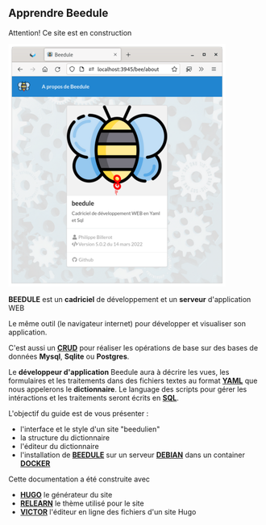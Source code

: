 ## Apprendre Beedule

Attention! Ce site est en construction

![](images/apropos.png)

**BEEDULE** est un **cadriciel** de développement et un **serveur** d'application WEB

Le même outil (le navigateur internet) pour développer et visualiser son application. 

C'est aussi un **[CRUD](https://fr.wikipedia.org/wiki/CRUD)** pour réaliser les opérations de base sur des bases de données **Mysql**, **Sqlite** ou **Postgres**.

Le **développeur d'application** Beedule aura à décrire les vues, les formulaires et les traitements dans des fichiers textes au format **[YAML](https://fr.wikipedia.org/wiki/YAML)** que nous appelerons le **dictionnaire**. Le language des scripts pour gérer les intéractions et les traitements seront écrits en **[SQL](https://fr.wikipedia.org/wiki/SQL)**. 

L'objectif du guide est de vous présenter :

- l'interface et le style d'un site "beedulien"
- la structure du dictionnaire
- l'éditeur du dictionnaire
- l'installation de **[BEEDULE](https://github.com/pbillerot/beedule)** sur un serveur **[DEBIAN](https://fr.wikipedia.org/wiki/Debian)** dans un container **[DOCKER](https://fr.wikipedia.org/wiki/Docker_(logiciel))**

Cette documentation a été construite avec 
- **[HUGO](https://gohugo.io/)** le générateur du site
- **[RELEARN](https://mcshelby.github.io/hugo-theme-relearn/)** le thème utilisé pour le site
- **[VICTOR](https://philippe.billerot.net/victor-doc/)** l'éditeur en ligne des fichiers d'un site Hugo

